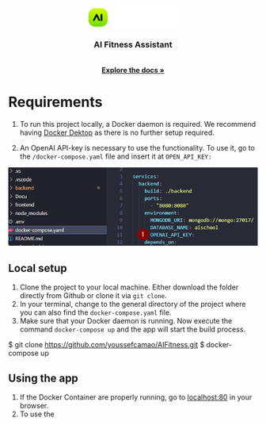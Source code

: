 <!-- PROJECT LOGO -->
<br />
<div align="center">
  <a href="https://github.com/youssefcamao/AIFitness">
    <img src="frontend/src/assets/AI-logo.png" alt="Logo">
  </a>

  <h3 align="center">AI Fitness Assistant</h3>
  <p align="center">
    <br />
    <a href="Docu/AI_Fitness_doku.pdf" target=”_blank”><strong>Explore the docs »</strong></a>
  </p>
</div>

<!-- GETTING STARTED -->
# Requirements

1. To run this project locally, a Docker daemon is required.
We recommend having [Docker Dektop](https://www.docker.com/products/docker-desktop/) as there is no further setup required.

2. An OpenAI API-key is necessary to use the functionality.
To use it, go to the `/docker-compose.yaml` file and insert it at `OPEN_API_KEY:`

<img src="screenshots/docker_compose_setup.png" alt="filebrowser">

## Local setup

1. Clone the project to your local machine. Either download the folder directly from Github or clone it via `git clone`.
2. In your terminal, change to the general directory of the project where you can also find the `docker-compose.yaml` file.
3. Make sure that your Docker daemon is running. Now execute the command `docker-compose up` and the app will start the build process.

  $ git clone https://github.com/youssefcamao/AIFitness.git
  $ docker-compose up

## Using the app

1. If the Docker Container are properly running, go to [localhost:80](localhost:80) in your browser.
2. To use the 
